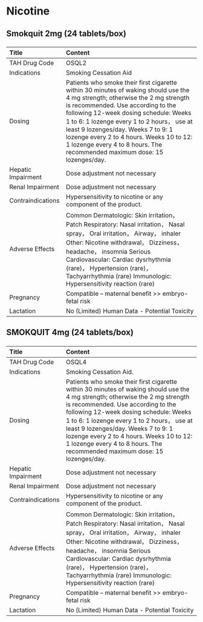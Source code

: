 # Nicotine

## Smokquit 2mg (24 tablets/box)

##### 

| Title              | Content                                                                                                                                                                                                                                                                                                                                                                                                                   |
|:-------------------|:--------------------------------------------------------------------------------------------------------------------------------------------------------------------------------------------------------------------------------------------------------------------------------------------------------------------------------------------------------------------------------------------------------------------------|
| TAH Drug Code      | OSQL2                                                                                                                                                                                                                                                                                                                                                                                                                     |
| Indications        | Smoking Cessation Aid                                                                                                                                                                                                                                                                                                                                                                                                     |
| Dosing             | Patients who smoke their first cigarette within 30 minutes of waking should use the 4 mg strength; otherwise the 2 mg strength is recommended. Use according to the following 12-week dosing schedule: Weeks 1 to 6: 1 lozenge every 1 to 2 hours， use at least 9 lozenges/day. Weeks 7 to 9: 1 lozenge every 2 to 4 hours. Weeks 10 to 12: 1 lozenge every 4 to 8 hours. The recommended maximum dose: 15 lozenges/day. |
| Hepatic Impairment | Dose adjustment not necessary                                                                                                                                                                                                                                                                                                                                                                                             |
| Renal Impairment   | Dose adjustment not necessary                                                                                                                                                                                                                                                                                                                                                                                             |
| Contraindications  | Hypersensitivity to nicotine or any component of the product.                                                                                                                                                                                                                                                                                                                                                             |
| Adverse Effects    | Common Dermatologic: Skin irritation， Patch Respiratory: Nasal irritation， Nasal spray， Oral irritation， Airway， inhaler Other: Nicotine withdrawal， Dizziness， headache， insomnia Serious Cardiovascular: Cardiac dysrhythmia (rare)， Hypertension (rare)， Tachyarrhythmia (rare) Immunologic: Hypersensitivity reaction (rare)                                                                                |
| Pregnancy          | Compatible – maternal benefit >> embryo-fetal risk                                                                                                                                                                                                                                                                                                                                                                        |
| Lactation          | No (Limited) Human Data - Potential Toxicity                                                                                                                                                                                                                                                                                                                                                                              |

## SMOKQUIT 4mg (24 tablets/box)

##### 

| Title              | Content                                                                                                                                                                                                                                                                                                                                                                                                                   |
|:-------------------|:--------------------------------------------------------------------------------------------------------------------------------------------------------------------------------------------------------------------------------------------------------------------------------------------------------------------------------------------------------------------------------------------------------------------------|
| TAH Drug Code      | OSQL4                                                                                                                                                                                                                                                                                                                                                                                                                     |
| Indications        | Smoking Cessation Aid.                                                                                                                                                                                                                                                                                                                                                                                                    |
| Dosing             | Patients who smoke their first cigarette within 30 minutes of waking should use the 4 mg strength; otherwise the 2 mg strength is recommended. Use according to the following 12-week dosing schedule: Weeks 1 to 6: 1 lozenge every 1 to 2 hours， use at least 9 lozenges/day. Weeks 7 to 9: 1 lozenge every 2 to 4 hours. Weeks 10 to 12: 1 lozenge every 4 to 8 hours. The recommended maximum dose: 15 lozenges/day. |
| Hepatic Impairment | Dose adjustment not necessary                                                                                                                                                                                                                                                                                                                                                                                             |
| Renal Impairment   | Dose adjustment not necessary                                                                                                                                                                                                                                                                                                                                                                                             |
| Contraindications  | Hypersensitivity to nicotine or any component of the product.                                                                                                                                                                                                                                                                                                                                                             |
| Adverse Effects    | Common Dermatologic: Skin irritation， Patch Respiratory: Nasal irritation， Nasal spray， Oral irritation， Airway， inhaler Other: Nicotine withdrawal， Dizziness， headache， insomnia Serious Cardiovascular: Cardiac dysrhythmia (rare)， Hypertension (rare)， Tachyarrhythmia (rare) Immunologic: Hypersensitivity reaction (rare)                                                                                |
| Pregnancy          | Compatible – maternal benefit >> embryo-fetal risk                                                                                                                                                                                                                                                                                                                                                                        |
| Lactation          | No (Limited) Human Data - Potential Toxicity                                                                                                                                                                                                                                                                                                                                                                              |

